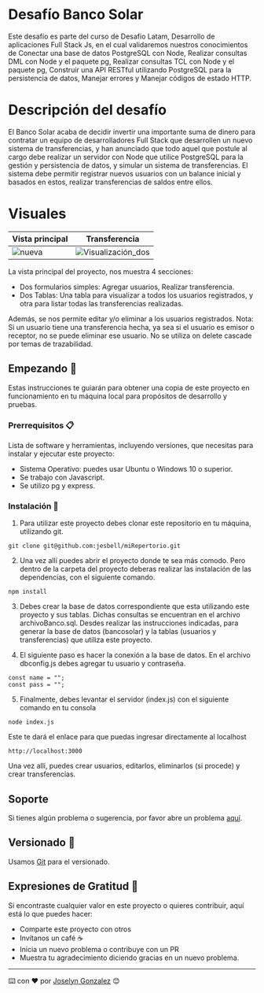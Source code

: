 # Desafío Banco Solar
Este desafío es parte del curso de Desafio Latam, Desarrollo de aplicaciones Full Stack Js, en el cual validaremos nuestros conocimientos de Conectar una base de datos PostgreSQL con Node, Realizar consultas DML con Node y el paquete pg, Realizar consultas TCL con Node y el paquete pg, Construir una API RESTful utilizando PostgreSQL para la persistencia de datos, Manejar errores y Manejar códigos de estado HTTP.


# Descripción del desafío
El Banco Solar acaba de decidir invertir una importante suma de dinero para contratar un equipo de desarrolladores Full Stack que desarrollen un nuevo sistema de transferencias, y han anunciado que todo aquel que postule al cargo debe realizar un servidor con Node que utilice PostgreSQL para la gestión y persistencia de datos, y simular un sistema de transferencias. El sistema debe permitir registrar nuevos usuarios con un balance inicial y basados en estos, realizar transferencias de saldos entre ellos.


# Visuales



| Vista principal | Transferencia |
| --- | --- |
| ![nueva](/assets/agregando.png)| ![Visualización_dos](/assets/editar.png) |

La vista principal del proyecto, nos muestra 4 secciones:
- Dos formularios simples: Agregar usuarios, Realizar transferencia.
- Dos Tablas: Una tabla para visualizar a todos los usuarios registrados, y otra para listar todas las transferencias realizadas.

Además, se nos permite editar y/o eliminar a los usuarios registrados. 
Nota: Si un usuario tiene una transferencia hecha, ya sea si el usuario es emisor o receptor, no se puede eliminar ese usuario. No se utiliza on delete cascade por temas de trazabilidad.

## Empezando 🚀

Estas instrucciones te guiarán para obtener una copia de este proyecto en funcionamiento en tu máquina local para propósitos de desarrollo y pruebas.

### Prerrequisitos 📋

Lista de software y herramientas, incluyendo versiones, que necesitas para instalar y ejecutar este proyecto:

- Sistema Operativo: puedes usar Ubuntu o Windows 10 o superior.
- Se trabajo con Javascript.
- Se utilizo pg y express.

### Instalación 🔧

1. Para utilizar este proyecto debes clonar este repositorio en tu máquina, utilizando git.

```
git clone git@github.com:jesbell/miRepertorio.git
```

2. Una vez allí puedes abrir el proyecto donde te sea más comodo. Pero dentro de la carpeta del proyecto deberas realizar las instalación de las dependencias, con el siguiente comando.

```
npm install
```

3. Debes crear la base de datos correspondiente que esta utilizando este proyecto y sus tablas. Dichas consultas se encuentran en el archivo archivoBanco.sql. Desdes realizar las instrucciones indicadas, para generar la base de datos (bancosolar) y la tablas (usuarios y transferencias) que utiliza este proyecto.

4. El siguiente paso es hacer la conexión a la base de datos. En el archivo dbconfig.js debes agregar tu usuario y contraseña.
```
const name = "";
const pass = "";

```
5. Finalmente, debes levantar el servidor (index.js) con el siguiente comando en tu consola
```
node index.js
```

Este te dará el enlace para que puedas ingresar directamente al localhost
```
http://localhost:3000
```

Una vez allí, puedes crear usuarios, editarlos, eliminarlos (si procede) y crear transferencias.

## Soporte

Si tienes algún problema o sugerencia, por favor abre un problema [aquí](https://github.com/jesbell/miRepertorio/issues).

## Versionado  📌

Usamos [Git](https://git-scm.com) para el versionado.

## Expresiones de Gratitud 🎁

Si encontraste cualquier valor en este proyecto o quieres contribuir, aquí está lo que puedes hacer:

- Comparte este proyecto con otros
- Invítanos un café ☕
- Inicia un nuevo problema o contribuye con un PR
- Muestra tu agradecimiento diciendo gracias en un nuevo problema.

---

⌨️ con ❤️ por [Joselyn Gonzalez](https://github.com/jesbell) 😊
